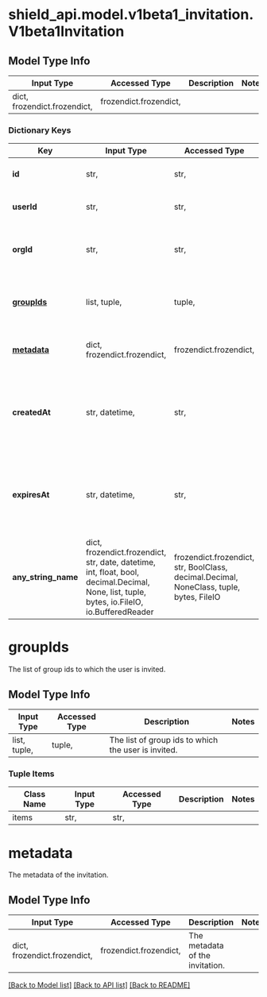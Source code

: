 # shield_api.model.v1beta1_invitation.V1beta1Invitation

## Model Type Info
Input Type | Accessed Type | Description | Notes
------------ | ------------- | ------------- | -------------
dict, frozendict.frozendict,  | frozendict.frozendict,  |  | 

### Dictionary Keys
Key | Input Type | Accessed Type | Description | Notes
------------ | ------------- | ------------- | ------------- | -------------
**id** | str,  | str,  | The unique invitation identifier. | [optional] 
**userId** | str,  | str,  | The user email of the invited user. | [optional] 
**orgId** | str,  | str,  | The organization id to which the user is invited. | [optional] 
**[groupIds](#groupIds)** | list, tuple,  | tuple,  | The list of group ids to which the user is invited. | [optional] 
**[metadata](#metadata)** | dict, frozendict.frozendict,  | frozendict.frozendict,  | The metadata of the invitation. | [optional] 
**createdAt** | str, datetime,  | str,  | The time when the invitation was created. | [optional] value must conform to RFC-3339 date-time
**expiresAt** | str, datetime,  | str,  | The time when the invitation expires. | [optional] value must conform to RFC-3339 date-time
**any_string_name** | dict, frozendict.frozendict, str, date, datetime, int, float, bool, decimal.Decimal, None, list, tuple, bytes, io.FileIO, io.BufferedReader | frozendict.frozendict, str, BoolClass, decimal.Decimal, NoneClass, tuple, bytes, FileIO | any string name can be used but the value must be the correct type | [optional]

# groupIds

The list of group ids to which the user is invited.

## Model Type Info
Input Type | Accessed Type | Description | Notes
------------ | ------------- | ------------- | -------------
list, tuple,  | tuple,  | The list of group ids to which the user is invited. | 

### Tuple Items
Class Name | Input Type | Accessed Type | Description | Notes
------------- | ------------- | ------------- | ------------- | -------------
items | str,  | str,  |  | 

# metadata

The metadata of the invitation.

## Model Type Info
Input Type | Accessed Type | Description | Notes
------------ | ------------- | ------------- | -------------
dict, frozendict.frozendict,  | frozendict.frozendict,  | The metadata of the invitation. | 

[[Back to Model list]](../../README.md#documentation-for-models) [[Back to API list]](../../README.md#documentation-for-api-endpoints) [[Back to README]](../../README.md)


